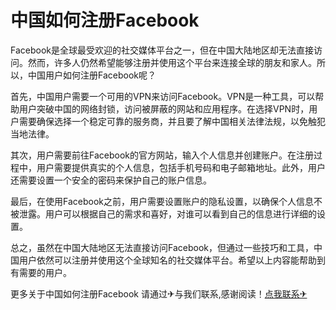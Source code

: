 # 中国如何注册Facebook

Facebook是全球最受欢迎的社交媒体平台之一，但在中国大陆地区却无法直接访问。然而，许多人仍然希望能够注册并使用这个平台来连接全球的朋友和家人。所以，中国用户如何注册Facebook呢？

首先，中国用户需要一个可用的VPN来访问Facebook。VPN是一种工具，可以帮助用户突破中国的网络封锁，访问被屏蔽的网站和应用程序。在选择VPN时，用户需要确保选择一个稳定可靠的服务商，并且要了解中国相关法律法规，以免触犯当地法律。

其次，用户需要前往Facebook的官方网站，输入个人信息并创建账户。在注册过程中，用户需要提供真实的个人信息，包括手机号码和电子邮箱地址。此外，用户还需要设置一个安全的密码来保护自己的账户信息。

最后，在使用Facebook之前，用户需要设置账户的隐私设置，以确保个人信息不被泄露。用户可以根据自己的需求和喜好，对谁可以看到自己的信息进行详细的设置。

总之，虽然在中国大陆地区无法直接访问Facebook，但通过一些技巧和工具，中国用户依然可以注册并使用这个全球知名的社交媒体平台。希望以上内容能帮助到有需要的用户。

更多关于中国如何注册Facebook 请通过✈与我们联系,感谢阅读！[点我联系✈](https://www.G208.com)